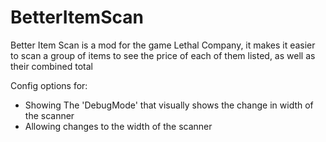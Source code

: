 # BetterItemScan

Better Item Scan is a mod for the game Lethal Company, it makes it easier to scan a group of items to see the price of each of them listed, as well as their combined total

Config options for:

- Showing The 'DebugMode' that visually shows the change in width of the scanner 
- Allowing changes to the width of the scanner


